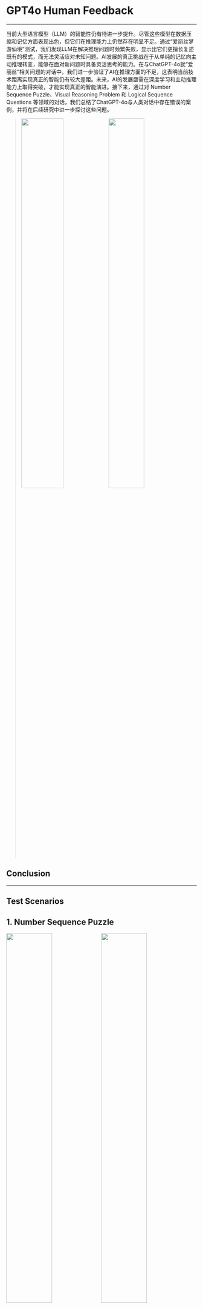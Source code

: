 # GPT4o Human Feedback
----

当前大型语言模型（LLM）的智能性仍有待进一步提升。尽管这些模型在数据压缩和记忆方面表现出色，但它们在推理能力上仍然存在明显不足。通过“爱丽丝梦游仙境”测试，我们发现LLM在解决推理问题时频繁失败，显示出它们更擅长复述既有的模式，而无法灵活应对未知问题。AI发展的真正挑战在于从单纯的记忆向主动推理转变，能够在面对新问题时具备灵活思考的能力。在与ChatGPT-4o就“爱丽丝”相关问题的对话中，我们进一步验证了AI在推理方面的不足，这表明当前技术距离实现真正的智能仍有较大差距。未来，AI的发展亟需在深度学习和主动推理能力上取得突破，才能实现真正的智能演进。接下来，通过对 Number Sequence Puzzle、Visual Reasoning Problem 和 Logical Sequence Questions 等领域的对话，我们总结了ChatGPT-4o与人类对话中存在错误的案例，并将在后续研究中进一步探讨这些问题。


> <img src="https://github.com/user-attachments/assets/36144833-d534-4620-a06e-f363826b13e4" width="49%" height="50%">
> <img src="https://github.com/user-attachments/assets/7ee735c2-f892-4bd0-83f1-6368c9a5d7f8" width="45%" height="50%">

## Conclusion


----

## Test Scenarios 

## 1. Number Sequence Puzzle

<img src="https://github.com/user-attachments/assets/278477aa-c575-453f-aac1-a203ddc92377" width="49%" height="50%">
 
<img src="https://github.com/user-attachments/assets/eab51ccd-7b00-456d-a720-9e91ae6381a8" width="49%" height="50%">

 ## 2. Number Sequence Puzzle

<img src="https://github.com/user-attachments/assets/656e5e82-7fe6-4710-ad84-974330cce81b" width="49%" height="50%">
 
<img src="https://github.com/user-attachments/assets/0627be0a-eb1d-4625-9c54-19493e7df05b" width="49%" height="50%">
 
<img src="https://github.com/user-attachments/assets/1a73f80f-41e8-4e9a-91d1-b65623f28d59" width="49%" height="50%">

## 3. Visual Reasoning Problem

<img src="https://github.com/user-attachments/assets/0a91a9d4-091a-43e4-9089-c2eed7853812" width="49%" height="50%">

<img src="https://github.com/user-attachments/assets/6e3da84e-536e-4f94-ad17-208560f97eb7" width="49%" height="50%">

<img src="https://github.com/user-attachments/assets/300dcf18-3244-44c3-85ea-a00fd0e8cd77" width="49%" height="50%">
 
## 4. Visual Reasoning Problem

<img src="https://github.com/user-attachments/assets/2ec10bc0-fd74-438c-9803-6e68d4e7833c" width="49%" height="50%">

<img src="https://github.com/user-attachments/assets/416bbc31-bc0e-488b-a4ca-c0dd4ad7114a" width="49%" height="50%">

## 5. Visual Reasoning Problem

<img src="https://github.com/user-attachments/assets/fa847a21-0bbc-46c8-b5e9-b50c928742a3" width="49%" height="50%">

<img src="https://github.com/user-attachments/assets/4515a3a0-4cd4-4351-8523-690b7e607c1c" width="49%" height="50%">

<img src="https://github.com/user-attachments/assets/4e877dec-80c0-4f88-8d44-393a684a175a" width="49%" height="50%">

## 6. Visual Reasoning Problem

<img src="https://github.com/user-attachments/assets/32a4518d-2992-4e4e-9efa-9bc719c72fc1" width="49%" height="50%">

<img src="https://github.com/user-attachments/assets/c4be4533-3db9-44fd-81f3-225fc2af7fb6" width="49%" height="50%">

<img src="https://github.com/user-attachments/assets/93c06830-1602-4312-a3d1-0f1ece6962bd" width="49%" height="50%">

<img src="https://github.com/user-attachments/assets/4898d8a5-96ee-4f35-b45d-49d6cef6d7b0" width="49%" height="50%">

## 7. Visual Reasoning Problem

<img src="https://github.com/user-attachments/assets/a6e9e37e-bfb5-42f5-9964-e73dc43563fc" width="49%" height="50%">

<img src="https://github.com/user-attachments/assets/fc1c7e1c-f87a-4e30-a06f-5efdd46be8f6" width="49%" height="50%">

<img src="https://github.com/user-attachments/assets/e4f22a73-6170-4664-871f-85ae5fa1b55e" width="49%" height="50%">

<img src="https://github.com/user-attachments/assets/aa93f3ce-018d-45f3-a187-e3fea865476b" width="49%" height="50%">

## 8. Visual Reasoning Problem

<img src="https://github.com/user-attachments/assets/20998598-80f8-4732-a813-1ab9682908a0" width="49%" height="50%">

<img src="https://github.com/user-attachments/assets/74348aad-c1ba-4893-92ec-0949f70f4725" width="49%" height="50%">

<img src="https://github.com/user-attachments/assets/bc93003a-88ca-4ad8-a4c8-37dd440e7870" width="49%" height="50%">

<img src="https://github.com/user-attachments/assets/a8e2f5e9-59b7-413b-8371-e33ab99c69fd" width="49%" height="50%">

## 9. Visual Reasoning Problem

<img src="https://github.com/user-attachments/assets/8b0ccc49-b773-4be3-8717-b6a0d4b9218d " width="49%" height="50%">

<img src="https://github.com/user-attachments/assets/89140479-79a8-44e2-9917-d38e9005578e" width="49%" height="60%">

<img src="https://github.com/user-attachments/assets/a4df40fe-bb7c-4b04-a506-81d5e288ae1f" width="49%" height="50%">

## 10. Visual Reasoning Problem

<img src="https://github.com/user-attachments/assets/d36e780c-26c4-4399-b098-39fc3962d619" width="49%" height="50%">

<img src="https://github.com/user-attachments/assets/5a2066de-8bdf-4704-b68d-a78c291d06ec" width="49%" height="50%">

<img src="https://github.com/user-attachments/assets/087cd91d-c916-4a8f-bf31-fb1f92fa6ff4" width="49%" height="50%">

## 11. Visual Reasoning Problem

<img src="https://github.com/user-attachments/assets/8f9cd052-2002-43a1-91c9-0a3a6b14daff" width="49%" height="50%">

<img src="https://github.com/user-attachments/assets/4106bc3c-01eb-4ad4-beaf-87e69703a067" width="49%" height="50%">

<img src="https://github.com/user-attachments/assets/22f07667-35ea-409c-a67d-efddc9a0854c" width="49%" height="50%">

## 12. Visual Reasoning Problem

<img src="https://github.com/user-attachments/assets/ea3e9633-bdf0-4869-8741-5500442ea123" width="49%" height="50%">

<img src="https://github.com/user-attachments/assets/bb1d430a-5fa7-45bc-bfc2-d433f1b9a406" width="49%" height="50%">

<img src="https://github.com/user-attachments/assets/c51b5df7-c1b4-4e72-b9fa-391bd7fe8f36" width="49%" height="50%">

<img src="https://github.com/user-attachments/assets/4abb393a-f5df-4c34-953d-24cc17f63275" width="49%" height="50%">

## 13. Visual Reasoning Problem

<img src="https://github.com/user-attachments/assets/d9917519-acdf-4060-9667-584db6662bfd" width="49%" height="50%">

<img src="https://github.com/user-attachments/assets/ee8b0391-8851-4853-b651-56be6bf856a2" width="49%" height="50%">

## 14. Visual Reasoning Problem

<img src="https://github.com/user-attachments/assets/b7ac9fbb-8bb4-4ff2-89f5-d9d822a59848" width="49%" height="50%">

## 15. Visual Reasoning Problem

<img src="https://github.com/user-attachments/assets/1b7ff5bb-da5a-42fd-aa18-c5bc2e0e0906" width="49%" height="50%">

<img src="https://github.com/user-attachments/assets/6656899e-f84f-475d-849d-34b8c5e3d748" width="49%" height="50%">

<img src="https://github.com/user-attachments/assets/cbc06b3e-a2f5-49c7-8ca6-b286fa525d9b" width="49%" height="50%">

## 16. Visual Reasoning Problem

<img src="https://github.com/user-attachments/assets/84d1b874-04e3-4cc4-9cb4-8a0395edc7d8" width="49%" height="50%">

<img src="https://github.com/user-attachments/assets/22b7c1ee-ed35-4f3d-8387-8db680a9313b" width="49%" height="50%">

## 17. Visual Reasoning Problem

<img src="https://github.com/user-attachments/assets/9a2b4ea9-83ca-4fa5-b68a-5c1ae22731c0" width="49%" height="50%">

<img src="https://github.com/user-attachments/assets/a90628e5-9929-4967-9d2f-9c314e782483" width="49%" height="50%">

<img src="https://github.com/user-attachments/assets/507c6572-ac1e-4985-9c46-53fda839308b" width="49%" height="50%">

## 18. Visual Reasoning Problem

<img src="https://github.com/user-attachments/assets/8bdfdd1b-615b-4d7e-9f77-4eb6a7fb07e5" width="49%" height="50%">

<img src="https://github.com/user-attachments/assets/1936b60e-9bad-446a-9aa8-65475fb1b0eb" width="49%" height="50%">

## 19. Visual Reasoning Problem

<img src="https://github.com/user-attachments/assets/c7849ced-169c-497c-8688-e6876e9b4c88" width="49%" height="50%">

<img src="https://github.com/user-attachments/assets/a0181253-ebac-4095-bb07-d4dbdefb0256" width="49%" height="50%">

## 20. Visual Reasoning Problem

<img src="https://github.com/user-attachments/assets/1b2f4c61-31d6-4b18-9732-f3ff174ed87a" width="49%" height="50%">

<img src="https://github.com/user-attachments/assets/7211e5cc-b1e9-4fd0-93b3-cbfab72a6d26" width="49%" height="50%">

<img src="https://github.com/user-attachments/assets/522e76cd-2b20-499d-9f9c-74e550dfb46b" width="49%" height="50%">

## 21. Number Sequence Puzzle

<img src="https://github.com/user-attachments/assets/38dc7f65-818f-4ad1-a820-43f99af8321e" width="49%" height="50%">

<img src="https://github.com/user-attachments/assets/174b8cce-9dab-43ff-8635-b3c63e1a8b95" width="49%" height="50%">

<img src="https://github.com/user-attachments/assets/20c30ea9-0fe4-4264-ac41-32dd0ec4fec7" width="49%" height="50%">

## 22. Logical sequence questions

<img src="https://github.com/user-attachments/assets/b6c2b7eb-aa8d-4b6e-916d-4267bf0e560e" width="49%" height="50%">

<img src="https://github.com/user-attachments/assets/489e6bc6-686c-4ed1-9dff-7733b3b02348" width="49%" height="50%">

<img src="https://github.com/user-attachments/assets/a407b0e0-412a-4dcf-b5ca-f3bdc5ebb58b" width="49%" height="50%">

<img src="https://github.com/user-attachments/assets/76cbfd4c-80bd-4f02-b51f-6723034b57f2" width="49%" height="50%">

<img src="https://github.com/user-attachments/assets/68c986b5-e0b2-4958-b0e4-ac278d5a1dff" width="49%" height="50%">

<img src="https://github.com/user-attachments/assets/bcd59c10-9a76-440e-8674-6635eac119f2" width="49%" height="50%">

<img src="https://github.com/user-attachments/assets/c56949bf-89b6-42ce-bd65-7a99900c5dc7" width="49%" height="50%">

<img src="https://github.com/user-attachments/assets/cf1d4d5b-d19e-4216-847d-a7b7554e34fe" width="49%" height="50%">

## 23. Visual Reasoning Problem

<img src="https://github.com/user-attachments/assets/9f923d1a-7d7d-44fb-aaa7-5c954402e02c" width="49%" height="50%">

<img src="https://github.com/user-attachments/assets/50c285a7-476f-416a-8f32-58ee5d5c7a59" width="49%" height="50%">

## 24. Visual Reasoning Problem

<img src="https://github.com/user-attachments/assets/e7f5824d-7361-44a3-9856-b3155680397a" width="49%" height="50%">

<img src="https://github.com/user-attachments/assets/67384c2a-20ce-4cf3-8029-0f33331f2a51" width="49%" height="50%">

<img src="https://github.com/user-attachments/assets/86a38977-6ca3-49b3-87a6-4548a48b063a" width="49%" height="50%">

<img src="https://github.com/user-attachments/assets/fe7ab8f2-29ce-4baa-935e-25d5192b28cc" width="49%" height="50%">

<img src="https://github.com/user-attachments/assets/8f00a4ab-27c0-419c-81ed-a80537a5f422" width="49%" height="50%">

## 25. Visual Reasoning Problem

<img src="https://github.com/user-attachments/assets/c6e6f5ac-fbcb-406b-b051-5f04e7d5e3bb" width="49%" height="50%">

<img src="https://github.com/user-attachments/assets/9828e2d5-84eb-4217-b271-aa6d31058120" width="49%" height="50%">

<img src="https://github.com/user-attachments/assets/727d34d4-9e11-49aa-8cd3-cd5541b5946c" width="49%" height="50%">

<img src="https://github.com/user-attachments/assets/675577c5-de87-46e7-b13f-6d8287ac8a39" width="49%" height="50%">

## 26. Visual Reasoning Problem

<img src="https://github.com/user-attachments/assets/3e2ad3c6-7271-40d9-8fcc-0d23af665b7d" width="49%" height="50%">

<img src="https://github.com/user-attachments/assets/d3564d28-dd6c-418c-8f3c-3b045c1c18bf" width="49%" height="50%">

## 27. Number Sequence Puzzle

<img src="https://github.com/user-attachments/assets/0d00f048-96ba-4d63-b177-501e5121cb08" width="49%" height="50%">

<img src="https://github.com/user-attachments/assets/41ed3689-a506-4df9-a853-55f2ffb1a50d" width="49%" height="50%">

## 28. Visual Reasoning Problem

<img src="https://github.com/user-attachments/assets/740646b8-e849-4ff6-b892-912d51ad899d" width="49%" height="50%">

<img src="https://github.com/user-attachments/assets/d9796020-40f8-488f-bc22-d67464934d69" width="49%" height="50%">

## 29. Object Recognition

<img src="https://github.com/user-attachments/assets/564600cc-8c49-455a-979c-5ad1115129b2" width="49%" height="50%">

<img src="https://github.com/user-attachments/assets/2c49435f-d346-4233-a7b0-501df30ef50d" width="49%" height="50%">

## 30. Visual Reasoning Problem

### Answer: D

<img src="https://github.com/user-attachments/assets/8efe7993-7250-460b-a67d-a69d672dad8f" width="99%" height="50%">

<img src="https://github.com/user-attachments/assets/e989b0b7-da15-473c-9261-03354a981241" width="49%" height="50%">

<img src="https://github.com/user-attachments/assets/d923cef1-5e57-45b7-a20f-6f03553be836" width="49%" height="50%">

## 31. Visual Reasoning Problem

### Answer: C

<img src="https://github.com/user-attachments/assets/426f8592-83ad-4eea-ba34-0b02bf56a3d6" width="99%" height="50%">

<img src="https://github.com/user-attachments/assets/5321152c-52c0-42f9-a210-abe34c8ac082" width="49%" height="50%">

<img src="https://github.com/user-attachments/assets/bef71f00-c971-4005-8624-3e49cae31ace" width="49%" height="50%">

<img src="https://github.com/user-attachments/assets/0231ee44-385d-46f8-9de2-8daeac498ed0" width="49%" height="50%">

<img src="https://github.com/user-attachments/assets/88b775d9-ccf3-47db-a531-a356d96acecf" width="49%" height="50%">

<img src="https://github.com/user-attachments/assets/1a92e796-ae49-4a9e-9c89-38537e5fd5d8" width="49%" height="50%">

<img src="https://github.com/user-attachments/assets/1f031b46-565e-423a-b272-04c9e00940ed" width="49%" height="50%">

## 32. Visual Reasoning Problem

### Answer: B

<img width="760" alt="Screenshot 2024-10-21 at 12 22 43 AM" src="https://github.com/user-attachments/assets/ef49f2e3-ee6b-4d76-8d42-94c832363b23">

<img src="https://github.com/user-attachments/assets/cb594e89-e68e-469d-9223-12ca2007aa94" width="49%" height="50%">

<img src="https://github.com/user-attachments/assets/1823148c-b0fe-4fe3-9ec7-5a5655aac99e" width="49%" height="50%">

<img src="https://github.com/user-attachments/assets/857522e0-89e9-4378-9648-edf6cb6ca7c3" width="49%" height="50%">

<img src="https://github.com/user-attachments/assets/dedbea6a-87ee-45ca-af9d-e659ede95200" width="49%" height="50%">

## 33. Visual Reasoning Problem

### Answer: D

<img src="https://github.com/user-attachments/assets/b10040ca-0145-40dc-a981-4cab49491b14" width="99%" height="50%">

<img src="https://github.com/user-attachments/assets/9e1778fe-ceca-4118-943d-5bc142000b7f" width="49%" height="50%">

<img src="https://github.com/user-attachments/assets/65616fe6-b240-4f16-9f3a-000c09fec139" width="49%" height="50%">

<img src="https://github.com/user-attachments/assets/e8810ca5-5b3b-4262-8a81-736226dabf77" width="49%" height="50%">

<img src="https://github.com/user-attachments/assets/664cd748-f85e-4c88-8ca0-7367274bce8e" width="49%" height="50%">

<img src="https://github.com/user-attachments/assets/76505ff8-838b-4f9e-a629-8d9bae6baa6f" width="49%" height="50%">

## 34. Visual Reasoning Problem

### Answer: A

<img src="https://github.com/user-attachments/assets/ff867541-f9cc-49c5-aba6-9a234dd28514" width="99%" height="50%">

<img src="https://github.com/user-attachments/assets/21337329-3e8f-40fd-b9ef-eed65f779edf" width="49%" height="50%">

<img src="https://github.com/user-attachments/assets/98afb0de-c88e-4a41-9ee7-cc302eb03b10" width="49%" height="50%">

<img src="https://github.com/user-attachments/assets/fac9a705-54d3-4944-8d17-f4623fdc207d" width="49%" height="50%">

<img src="https://github.com/user-attachments/assets/92f349d1-2cc4-4f75-9c40-877ac564999e" width="49%" height="50%">

## 35. Visual Reasoning Problem

### Answer: D _(GPT answered right)_

<img src="https://github.com/user-attachments/assets/254e21a0-eb8f-49b6-8b01-749b7d4fd6f5" width="49%" height="50%">

<img src="https://github.com/user-attachments/assets/1b56d571-e5bf-4085-b6d4-a8eb1bf53dab" width="49%" height="50%">

## 36. Visual Reasoning Problem

### Answer: A

<img src="https://github.com/user-attachments/assets/e2025a8c-b175-4dd8-bfca-d9fae3007446" width="99%" height="50%">

<img src="https://github.com/user-attachments/assets/3c91c5e5-8044-4658-b4ff-5a377588f93b" width="49%" height="50%">

<img src="https://github.com/user-attachments/assets/3c91c5e5-8044-4658-b4ff-5a377588f93b" width="49%" height="50%">

<img src="https://github.com/user-attachments/assets/98febdcc-746a-420b-921d-4fce3dc00799" width="49%" height="50%">

<img src="https://github.com/user-attachments/assets/254e2064-2de4-46fa-a28b-f1a192ec485d" width="49%" height="50%">

<img src="https://github.com/user-attachments/assets/c6df443a-9c4e-481a-8641-570841b542e0" width="49%" height="50%">

## 37. Visual Reasoning Problem

### Answer: D

<img src="https://github.com/user-attachments/assets/bbfee02d-9eb2-4bfa-a470-b7a40fcf05a8" width="99%" height="50%">

<img src="https://github.com/user-attachments/assets/6c549d12-2a4a-4033-94a1-73dc79def159" width="49%" height="50%">

<img src="https://github.com/user-attachments/assets/571dcd70-9af6-43ff-b02d-6b9738c9a917" width="49%" height="50%">

<img src="https://github.com/user-attachments/assets/69b37bde-a99d-442e-8b02-8af7b15b0a36" width="49%" height="50%">

<img src="https://github.com/user-attachments/assets/ec03bef1-c03f-48cb-9b71-39302a5b9813" width="49%" height="50%">

## 38. Visual Reasoning Problem

### Answer: C

<img src="https://github.com/user-attachments/assets/bad288d9-a874-4b7c-8a7b-3002d981e8df" width="99%" height="50%">

<img src="https://github.com/user-attachments/assets/f7bfadc9-2f52-4146-bb1f-2dcfd85d92cb" width="49%" height="50%">

<img src="https://github.com/user-attachments/assets/9a5efd02-13f8-4575-b488-a81a69e08b57" width="49%" height="50%">

<img src="https://github.com/user-attachments/assets/6cf9cde9-c0c1-421d-9f49-3617ba4bac8e" width="49%" height="50%">

<img src="https://github.com/user-attachments/assets/f457f91f-ce7a-4e83-a0f2-9639143fcf16" width="49%" height="50%">

<img src="https://github.com/user-attachments/assets/146dbe01-4d58-4a91-b9e3-09d91fa86463" width="49%" height="50%">

## 39. Visual Reasoning Problem

### Answer: B _(GPT answered right)_

<img src="https://github.com/user-attachments/assets/00209cee-c5f5-4d00-97ef-070d39cc160a" width="99%" height="50%">

<img src="https://github.com/user-attachments/assets/0f9ce76a-9e46-4149-9942-4eef009c6c5b" width="49%" height="50%">

<img src="https://github.com/user-attachments/assets/8c17fbd8-19a6-4db5-8d3e-1876ef30c5bd" width="49%" height="50%">

## 40. Visual Reasoning Problem

### Answer: C _(GPT answered right)_

<img src="https://github.com/user-attachments/assets/a9187300-1d90-43fa-ab58-c00c34d25125" width="99%" height="50%">

<img src="https://github.com/user-attachments/assets/2c78770f-e2b3-49df-98e5-dacde55b0bc6" width="49%" height="50%">

<img src="https://github.com/user-attachments/assets/f7b25921-112a-477b-94fe-9d3d255d4f43" width="49%" height="50%">

## 41. Visual Reasoning Problem

### Answer: B _(GPT answered right)_

<img src="https://github.com/user-attachments/assets/5875b153-5b29-4b75-a901-770f58a4900d" width="99%" height="50%">

<img src="https://github.com/user-attachments/assets/658b6967-9fcc-4462-89bf-dd40dc75b267" width="49%" height="50%">

<img src="https://github.com/user-attachments/assets/1f4f085c-7455-4649-a580-372b5503f346" width="49%" height="50%">


## 42. Visual Reasoning Problem

### Answer: A _(GPT answered right)_

<img src="https://github.com/user-attachments/assets/1faccfa5-2da4-4ad8-b060-083abb382d1c" width="99%" height="50%">

<img src="https://github.com/user-attachments/assets/8c840538-57cf-42ab-97ec-a3df1bac253b" width="49%" height="50%">

<img src="https://github.com/user-attachments/assets/bc45fe63-1978-4793-a496-b5f9465b049e" width="49%" height="50%">

## 43. Visual Reasoning Problem

### Answer: D _(GPT answered right)_

<img src="https://github.com/user-attachments/assets/ddb4bedf-a65a-41ca-85ed-c382c4b412ec" width="99%" height="50%">

<img src="https://github.com/user-attachments/assets/eae65faf-f6fd-44b1-a667-83581fad8613" width="49%" height="50%">

<img src="https://github.com/user-attachments/assets/e09033b5-d6d4-4a40-a43b-75fc144ad625" width="49%" height="50%">

## 44. Visual Reasoning Problem

### Answer: B _(GPT answered right)_

<img src="https://github.com/user-attachments/assets/5359f904-4119-479e-a67e-580b9c49b785" width="99%" height="50%">

<img src="https://github.com/user-attachments/assets/705035f1-7482-4f96-ad65-be3bd29b19fe" width="49%" height="50%">

<img src="https://github.com/user-attachments/assets/45bdb1fb-cbad-4e8c-bd70-f069857de671" width="49%" height="50%">

## 45. Visual Reasoning Problem

### Answer: A _(GPT answered right)_

<img src="https://github.com/user-attachments/assets/fd2d5e4d-a55f-4a02-a6ea-98f81c0b4ed0" width="49%" height="50%">

<img src="https://github.com/user-attachments/assets/b65cebcf-fc4d-4af5-87c4-fdca4daf63e5" width="49%" height="50%">

## 46. Visual Reasoning Problem

### Answer: C

<img src="https://github.com/user-attachments/assets/656daf93-37b9-4379-912c-d43f118aef8c" width="99%" height="50%">

<img src="https://github.com/user-attachments/assets/871843f9-79d8-43d7-b7f4-0789073b2114" width="49%" height="50%">

<img src="https://github.com/user-attachments/assets/4be22d64-5dd0-40a0-aef4-851d951df528" width="49%" height="50%">

<img src="https://github.com/user-attachments/assets/1e845692-d356-495e-b63a-ba8c9074cba9" width="49%" height="50%">

<img src="https://github.com/user-attachments/assets/12d34af8-52e3-4e49-b04b-015bad1fbdac" width="49%" height="50%">

<img src="https://github.com/user-attachments/assets/0b6ff3b8-3045-4ed2-bd41-7160952af11e" width="49%" height="50%">

## 47. Visual Reasoning Problem

### Answer: D

<img src="https://github.com/user-attachments/assets/1d7bb236-ed0e-423a-abd5-56d933edb19d" width="99%" height="50%">

<img src="https://github.com/user-attachments/assets/689d0ade-3864-4434-a6e6-408e4d33eadf" width="49%" height="50%">

<img src="https://github.com/user-attachments/assets/80fec1e4-2a51-408e-86a4-1439093622da" width="49%" height="50%">

<img src="https://github.com/user-attachments/assets/4742d5f5-d3f5-43c3-81d4-d1f5d86ff70f" width="49%" height="50%">

<img src="https://github.com/user-attachments/assets/b5548a97-14bc-4590-8008-694f4642e65e" width="49%" height="50%">

## 48. Visual Reasoning Problem

### Answer: C _(GPT answered right)_

<img src="https://github.com/user-attachments/assets/e440e49c-e9ca-4345-a889-90e7bbef19c6" width="49%" height="50%">

<img src="https://github.com/user-attachments/assets/c54f8283-442d-4328-bd32-255ae190b087" width="49%" height="50%">

## 49. Visual Reasoning Problem

### Answer: D

<img src="https://github.com/user-attachments/assets/d7e44211-60d2-4235-be21-923c4fc01693" width="99%" height="50%">

<img src="https://github.com/user-attachments/assets/a897eddf-d47a-4dce-bae4-e4eda8f5d72f" width="49%" height="50%">

<img src="https://github.com/user-attachments/assets/5859ba69-7bbb-4e1a-a737-6e36671caf92" width="49%" height="50%">

<img src="https://github.com/user-attachments/assets/dc1c8d80-6988-44f2-94a4-a9980340b5e6" width="49%" height="50%">

<img src="https://github.com/user-attachments/assets/c29e3d7b-04d9-442d-bf9f-efac3309e04c" width="49%" height="50%">

## 50. Visual Reasoning Problem

### Answer: D

<img src="https://github.com/user-attachments/assets/d28833d4-32be-4a10-8366-ab55f1f59778" width="99%" height="50%">

<img src="https://github.com/user-attachments/assets/2dcd6d14-79fd-4b9a-9a3e-fa43ebd3fce6" width="49%" height="50%">

<img src="https://github.com/user-attachments/assets/e28ccdbb-a708-4e09-a7af-066b766b4624" width="49%" height="50%">

<img src="https://github.com/user-attachments/assets/aa85e8bb-127a-42c2-88d3-206eab2518ec" width="49%" height="50%">
